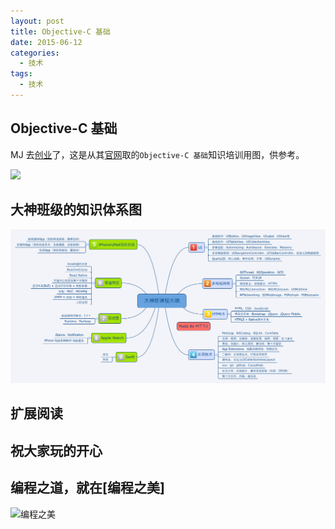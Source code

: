 ```yaml
---
layout: post
title: Objective-C 基础
date: 2015-06-12
categories:
  - 技术
tags:
  - 技术
---
```

## Objective-C 基础

MJ 去[创业](http://520it.com/ios.htm)了，这是从其[官网](http://520it.com/ios.htm)取的`Objective-C 基础`知识培训用图，供参考。


![](/img/article/06/2015-06-12-objective-c.png)


## 大神班级的知识体系图 

![](/img/article/06/2015-06-12-objective-c2.png)


## 扩展阅读


## 祝大家玩的开心

## 编程之道，就在[编程之美]

![编程之美](/img/weixin_qr.jpg)

